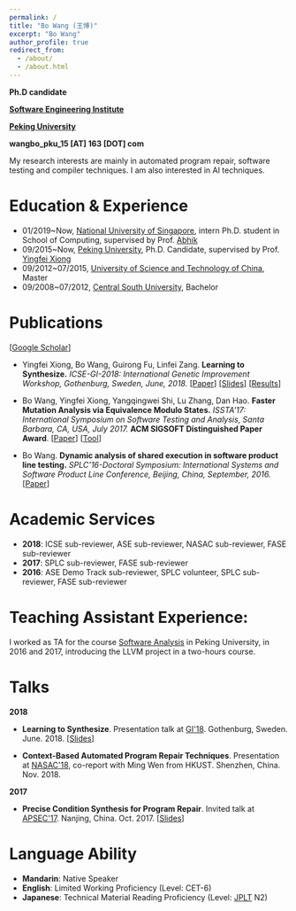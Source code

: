 ```yaml
---
permalink: /
title: "Bo Wang (王博)"
excerpt: "Bo Wang"
author_profile: true
redirect_from: 
  - /about/
  - /about.html
---
```


**Ph.D candidate**

**[Software Engineering Institute](http://www.sei.pku.edu.cn/)**

**[Peking University](http://english.pku.edu.cn/)**

**wangbo_pku_15 [AT] 163 [DOT] com**

My research interests are mainly in automated program repair, software testing and compiler techniques. I am also interested in AI techniques.

# Education & Experience
* 01/2019~Now, [National University of Singapore](http://nus.edu.sg/), intern Ph.D. student in School of Computing, supervised by Prof. [Abhik](https://www.comp.nus.edu.sg/~abhik/)
* 09/2015~Now, [Peking University](http://english.pku.edu.cn/), Ph.D. Candidate, supervised by Prof. [Yingfei Xiong](http://sei.pku.edu.cn/~xiongyf04/)
* 09/2012~07/2015, [University of Science and Technology of China](http://en.ustc.edu.cn/), Master
* 09/2008~07/2012, [Central South University](http://en.csu.edu.cn/), Bachelor

# Publications
\[[Google Scholar](https://scholar.google.com/citations?user=hfRB4YoAAAAJ&hl=en)\]
* Yingfei Xiong, Bo Wang, Guirong Fu, Linfei Zang. **Learning to Synthesize.** *ICSE-GI-2018: International Genetic Improvement Workshop, Gothenburg, Sweden, June, 2018.*  \[[Paper](/files/GI18.pdf)\] \[[Slides](/files/slides/2018-Learning-to-Synthesize@GI.pdf)\] \[[Results](https://github.com/wangbo15/L2S-PATCHES-GI)\]

* Bo Wang, Yingfei Xiong, Yangqingwei Shi, Lu Zhang, Dan Hao. **Faster Mutation Analysis via Equivalence Modulo States.** *ISSTA'17: International Symposium on Software Testing and Analysis, Santa Barbara, CA, USA, July 2017.* **ACM SIGSOFT Distinguished Paper Award**. \[[Paper](/files/ISSTA17.pdf)\] \[[Tool](https://github.com/wangbo15/accmut)\]

* Bo Wang. **Dynamic analysis of shared execution in software product line testing.** *SPLC'16-Doctoral Symposium: International Systems and Software Product Line Conference, Beijing, China, September, 2016.*  \[[Paper](/files/SPLC16.pdf)\]


# Academic Services
* **2018**: ICSE sub-reviewer, ASE sub-reviewer, NASAC sub-reviewer, FASE sub-reviewer
* **2017**: SPLC sub-reviewer, FASE sub-reviewer
* **2016**: ASE Demo Track sub-reviewer, SPLC volunteer, SPLC sub-reviewer, FASE sub-reviewer

# Teaching Assistant Experience:
I worked as TA for the course [Software Analysis](http://sei.pku.edu.cn/~xiongyf04/SA/2017/main.htm) in Peking University, in 2016 and 2017, introducing the LLVM project in a two-hours course.

# Talks
**2018**
* **Learning to Synthesize**. Presentation talk at [GI'18](http://geneticimprovementofsoftware.com/). Gothenburg, Sweden. June. 2018. \[[Slides](/files/slides/2018-Learning-to-Synthesize@GI.pdf)\]

* **Context-Based Automated Program Repair Techniques**. Presentation at [NASAC'18](http://nasac2018.szu.edu.cn/), co-report with Ming Wen from HKUST. Shenzhen, China. Nov. 2018.

**2017**
* **Precise Condition Synthesis for Program Repair**. Invited talk at [APSEC'17](http://www.apsec2017.org/). Nanjing, China. Oct. 2017. \[[Slides](/files/slides/ACS@APSEC17.pdf)\]

# Language Ability
* **Mandarin**: Native Speaker
* **English**: Limited Working Proficiency (Level: CET-6)
* **Japanese**: Technical Material Reading Proficiency (Level: [JPLT](http://www.jlpt.jp/e/about/levelsummary.html) N2)

